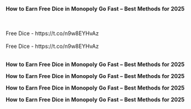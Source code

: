<strong>How</strong> <strong>to</strong> <strong>Earn</strong> <strong>Free</strong> <strong>Dice</strong> <strong>in</strong> <strong>Monopoly</strong> <strong>Go</strong> <strong>Fast</strong> <strong>–</strong> <strong>Best</strong> <strong>Methods</strong> <strong>for</strong> <strong>2025</strong>

<br>
<br>Free Dice - https://t.co/n9w8EYHvAz
<br>
<br>Free Dice - https://t.co/n9w8EYHvAz
<br>
<br>

<strong>How</strong> <strong>to</strong> <strong>Earn</strong> <strong>Free</strong> <strong>Dice</strong> <strong>in</strong> <strong>Monopoly</strong> <strong>Go</strong> <strong>Fast</strong> <strong>–</strong> <strong>Best</strong> <strong>Methods</strong> <strong>for</strong> <strong>2025</strong>

<strong>How</strong> <strong>to</strong> <strong>Earn</strong> <strong>Free</strong> <strong>Dice</strong> <strong>in</strong> <strong>Monopoly</strong> <strong>Go</strong> <strong>Fast</strong> <strong>–</strong> <strong>Best</strong> <strong>Methods</strong> <strong>for</strong> <strong>2025</strong>

<strong>How</strong> <strong>to</strong> <strong>Earn</strong> <strong>Free</strong> <strong>Dice</strong> <strong>in</strong> <strong>Monopoly</strong> <strong>Go</strong> <strong>Fast</strong> <strong>–</strong> <strong>Best</strong> <strong>Methods</strong> <strong>for</strong> <strong>2025</strong>

<strong>How</strong> <strong>to</strong> <strong>Earn</strong> <strong>Free</strong> <strong>Dice</strong> <strong>in</strong> <strong>Monopoly</strong> <strong>Go</strong> <strong>Fast</strong> <strong>–</strong> <strong>Best</strong> <strong>Methods</strong> <strong>for</strong> <strong>2025</strong>
